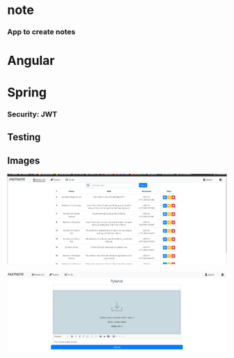 # note

### App to create notes 
# Angular
# Spring

### Security: JWT

## Testing


## Images
![alt text](https://github.com/PiraMIID/note/blob/before_jwt/img.png?raw=true)

![alt text](https://github.com/PiraMIID/note/blob/before_jwt/img_1.png?raw=true)

